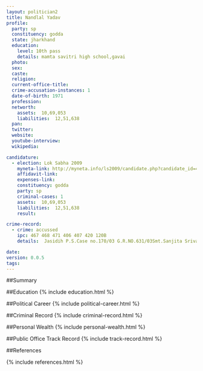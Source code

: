 ```yaml
---
layout: politician2
title: Nandlal Yadav
profile: 
  party: sp
  constituency: godda
  state: jharkhand
  education: 
    level: 10th pass
    details: mamta savitri high school,gavai
  photo: 
  sex: 
  caste: 
  religion: 
  current-office-title: 
  crime-accusation-instances: 1
  date-of-birth: 1971
  profession: 
  networth: 
    assets:  10,69,053
    liabilities:  12,51,638
  pan: 
  twitter: 
  website: 
  youtube-interview: 
  wikipedia: 

candidature: 
  - election: Lok Sabha 2009
    myneta-link: http://myneta.info/ls2009/candidate.php?candidate_id=4200
    affidavit-link: 
    expenses-link: 
    constituency: godda 
    party: sp
    criminal-cases: 1
    assets:  10,69,053
    liabilities:  12,51,638
    result:  

crime-record: 
  - crime: accussed
    ipc: 467 468 471 406 407 420 120B
    details:  Jasidih P.S.Case no.170/03 G.R.NO.631/03Smt.Sanjita Srivastava Judicial Magistrate 1st class Devghar 29.08.2003  

date: 
version: 0.0.5
tags: 
---
```

##Summary


##Education
{% include education.html %}


##Political Career
{% include political-career.html %}


##Criminal Record
{% include criminal-record.html %}


##Personal Wealth
{% include personal-wealth.html %}


##Public Office Track Record
{% include track-record.html %}


##References


{% include references.html %}